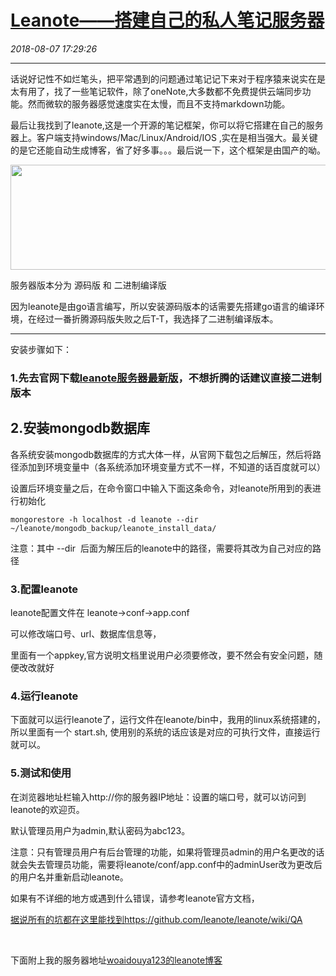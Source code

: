 # [Leanote——搭建自己的私人笔记服务器](https://blog.csdn.net/woaidouya123/article/details/81484028)
*2018-08-07 17:29:26*

---
<p>话说好记性不如烂笔头，把平常遇到的问题通过笔记记下来对于程序猿来说实在是太有用了，找了一些笔记软件，除了oneNote,大多数都不免费提供云端同步功能。然而微软的服务器感觉速度实在太慢，而且不支持markdown功能。</p> 
<p>最后让我找到了leanote,这是一个开源的笔记框架，你可以将它搭建在自己的服务器上。客户端支持windows/Mac/Linux/Android/IOS ,实在是相当强大。最关键的是它还能自动生成博客，省了好多事。。。最后说一下，这个框架是由国产的呦。</p> 
<p><img alt="" class="has" height="168" src="https://img-blog.csdn.net/20180807164703970?watermark/2/text/aHR0cHM6Ly9ibG9nLmNzZG4ubmV0L3dvYWlkb3V5YTEyMw==/font/5a6L5L2T/fontsize/400/fill/I0JBQkFCMA==/dissolve/70" width="533"></p> 
<p>服务器版本分为 源码版 和 二进制编译版</p> 
<p>因为leanote是由go语言编写，所以安装源码版本的话需要先搭建go语言的编译环境，在经过一番折腾源码版失败之后T-T，我选择了二进制编译版本。</p> 
<hr>
<p>安装步骤如下：</p> 
<h3>1.先去官网下载<a href="http://leanote.org/#download">leanote服务器最新版</a>，不想折腾的话建议直接二进制版本</h3> 
<h2>2.安装mongodb数据库</h2> 
<p>各系统安装mongodb数据库的方式大体一样，从官网下载包之后解压，然后将路径添加到环境变量中（各系统添加环境变量方式不一样，不知道的话百度就可以）</p> 
<p>设置后环境变量之后，在命令窗口中输入下面这条命令，对leanote所用到的表进行初始化</p> 

```
mongorestore -h localhost -d leanote --dir ~/leanote/mongodb_backup/leanote_install_data/
``` 
<p>注意：其中 --dir&nbsp; 后面为解压后的leanote中的路径，需要将其改为自己对应的路径</p> 
<h3>3.配置leanote</h3> 
<p>leanote配置文件在 leanote-&gt;conf-&gt;app.conf&nbsp;</p> 
<p>可以修改端口号、url、数据库信息等，</p> 
<p>里面有一个appkey,官方说明文档里说用户必须要修改，要不然会有安全问题，随便改改就好</p> 
<h3>4.运行leanote</h3> 
<p>下面就可以运行leanote了，运行文件在leanote/bin中，我用的linux系统搭建的，所以里面有一个 start.sh, 使用别的系统的话应该是对应的可执行文件，直接运行就可以。</p> 
<h3>5.测试和使用</h3> 
<p>在浏览器地址栏输入http://你的服务器IP地址：设置的端口号，就可以访问到leanote的欢迎页。</p> 
<p>默认管理员用户为admin,默认密码为abc123。</p> 
<p>注意：只有管理员用户有后台管理的功能，如果将管理员admin的用户名更改的话就会失去管理员功能，需要将leanote/conf/app.conf中的adminUser改为更改后的用户名并重新启动leanote。</p> 
<p>如果有不详细的地方或遇到什么错误，请参考leanote官方文档，</p> 
<p><a href="https://github.com/leanote/leanote/wiki/QA">据说所有的坑都在这里能找到</a><a href="https://github.com/leanote/leanote/wiki/QA">https://github.com/leanote/leanote/wiki/QA</a></p> 
<p>&nbsp;</p> 
<p>下面附上我的服务器地址<a href="http://www.woaidouya123.cf:2333">woaidouya123的leanote博客</a></p>
